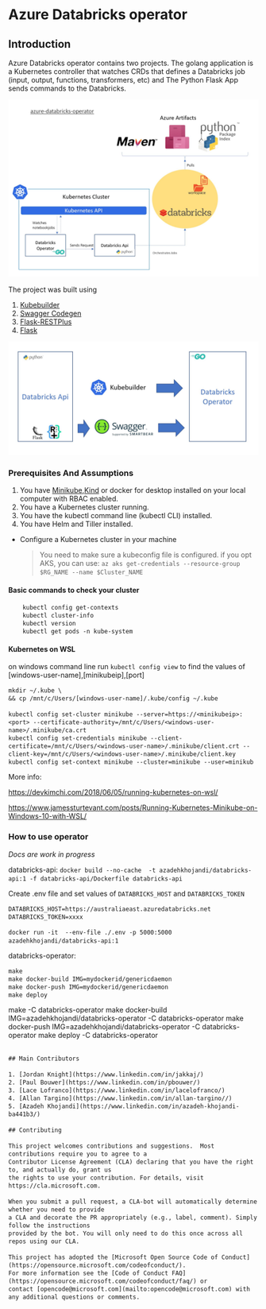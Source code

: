 # Azure Databricks operator

## Introduction

Azure Databricks operator contains two projects. The golang application is a Kubernetes controller that watches CRDs that defines a Databricks job (input, output, functions, transformers, etc) and The Python Flask App sends commands to the Databricks.

![alt text](docs/images/azure-databricks-operator.jpg "high level architecture")

The project was built using

1. [Kubebuilder](https://book.kubebuilder.io/)
2. [Swagger Codegen](https://github.com/swagger-api/swagger-codegen)
3. [Flask-RESTPlus](http://flask-restplus.readthedocs.io)
4. [Flask](http://flask.pocoo.org/)

![alt text](docs/images/development-flow.jpg "development flow")

### Prerequisites And Assumptions

1. You have [Minikube](https://kubernetes.io/docs/tasks/tools/install-minikube/),[Kind](https://github.com/kubernetes-sigs/kind) or docker for desktop installed on your local computer with RBAC enabled.
2. You have a Kubernetes cluster running.
3. You have the kubectl command line (kubectl CLI) installed.
4. You have Helm and Tiller installed.

* Configure a Kubernetes cluster in your machine
    > You need to make sure a kubeconfig file is configured.
    > if you opt AKS, you can use: `az aks get-credentials --resource-group $RG_NAME --name $Cluster_NAME`
#### Basic commands to check your cluster

```shell
    kubectl config get-contexts
    kubectl cluster-info
    kubectl version
    kubectl get pods -n kube-system

```

#### Kubernetes on WSL
    
on windows command line run `kubectl config view` to find the values of [windows-user-name],[minikubeip],[port]

```shell
mkdir ~/.kube \
&& cp /mnt/c/Users/[windows-user-name]/.kube/config ~/.kube

kubectl config set-cluster minikube --server=https://<minikubeip>:<port> --certificate-authority=/mnt/c/Users/<windows-user-name>/.minikube/ca.crt
kubectl config set-credentials minikube --client-certificate=/mnt/c/Users/<windows-user-name>/.minikube/client.crt --client-key=/mnt/c/Users/<windows-user-name>/.minikube/client.key
kubectl config set-context minikube --cluster=minikube --user=minikub

```

More info:

https://devkimchi.com/2018/06/05/running-kubernetes-on-wsl/

https://www.jamessturtevant.com/posts/Running-Kubernetes-Minikube-on-Windows-10-with-WSL/

### How to use operator

*Docs are work in progress*

databricks-api:
`docker build --no-cache  -t azadehkhojandi/databricks-api:1 -f databricks-api/Dockerfile databricks-api`

Create .env file and set values of `DATABRICKS_HOST` and `DATABRICKS_TOKEN`

```
DATABRICKS_HOST=https://australiaeast.azuredatabricks.net
DATABRICKS_TOKEN=xxxx
```

`docker run -it  --env-file ./.env -p 5000:5000  azadehkhojandi/databricks-api:1`

databricks-operator:


```
make
make docker-build IMG=mydockerid/genericdaemon
make docker-push IMG=mydockerid/genericdaemon
make deploy
```
make -C databricks-operator
make docker-build IMG=azadehkhojandi/databricks-operator -C databricks-operator
make docker-push IMG=azadehkhojandi/databricks-operator -C databricks-operator
make deploy -C databricks-operator
```  

## Main Contributors

1. [Jordan Knight](https://www.linkedin.com/in/jakkaj/)
2. [Paul Bouwer](https://www.linkedin.com/in/pbouwer/)
3. [Lace Lofranco](https://www.linkedin.com/in/lacelofranco/)
4. [Allan Targino](https://www.linkedin.com/in/allan-targino//)
5. [Azadeh Khojandi](https://www.linkedin.com/in/azadeh-khojandi-ba441b3/)

## Contributing

This project welcomes contributions and suggestions.  Most contributions require you to agree to a
Contributor License Agreement (CLA) declaring that you have the right to, and actually do, grant us
the rights to use your contribution. For details, visit https://cla.microsoft.com.

When you submit a pull request, a CLA-bot will automatically determine whether you need to provide
a CLA and decorate the PR appropriately (e.g., label, comment). Simply follow the instructions
provided by the bot. You will only need to do this once across all repos using our CLA.

This project has adopted the [Microsoft Open Source Code of Conduct](https://opensource.microsoft.com/codeofconduct/).
For more information see the [Code of Conduct FAQ](https://opensource.microsoft.com/codeofconduct/faq/) or
contact [opencode@microsoft.com](mailto:opencode@microsoft.com) with any additional questions or comments.

